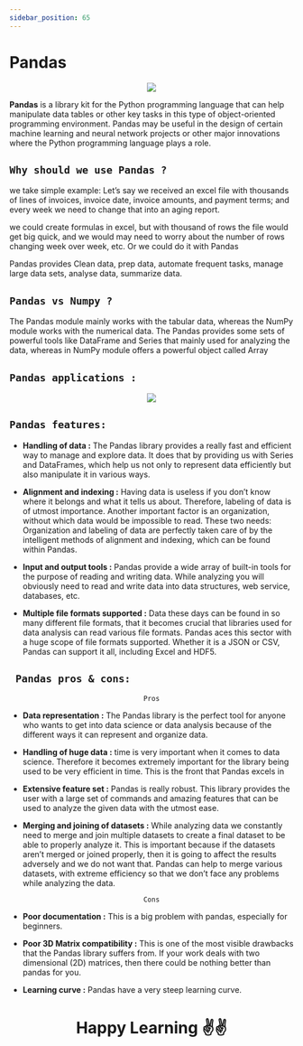 ```yaml
---
sidebar_position: 65
---
```


# Pandas

<div align = "center"> 

![](https://media.proprofs.com/images/QM/user_images/2503852/New%20Project%20(90)(183).jpg)

</div>

**Pandas** is a library kit for the Python programming language that can help manipulate data tables or other key tasks in this type of object-oriented programming environment. Pandas may be useful in the design of certain machine learning and neural network projects or other major innovations where the Python programming language plays a role.

## `Why should we use Pandas ?`

we take simple example: Let’s say we received an excel file with thousands of lines of invoices, invoice date, invoice amounts, and payment terms; and every week we need to change that into an aging report.

we could create formulas in excel, but with thousand of rows the file would get big quick, and we would may need to worry about the number of rows changing week over week, etc. Or we could do it with Pandas

Pandas provides Clean data, prep data, automate frequent tasks, manage large data sets, analyse data, summarize data.

## `Pandas vs Numpy ?`
The Pandas module mainly works with the tabular data, whereas the NumPy module works with the numerical data. The Pandas provides some sets of powerful tools like DataFrame and Series that mainly used for analyzing the data, whereas in NumPy module offers a powerful object called Array

## `Pandas applications :` 

<div align ="center">
  
![](https://data-flair.training/blogs/wp-content/uploads/sites/2/2019/04/Python-Pandas-Applications.jpg)
  
</div>

## `Pandas features:`

- **Handling of data :** The Pandas library provides a really fast and efficient way to manage and explore data. It does that by providing us with Series and DataFrames, which help us not only to represent data efficiently but also manipulate it in various ways. 

- **Alignment and indexing :** Having data is useless if you don’t know where it belongs and what it tells us about. Therefore, labeling of data is of utmost importance. Another important factor is an organization, without which data would be impossible to read. These two needs: Organization and labeling of data are perfectly taken care of by the intelligent methods of alignment and indexing, which can be found within Pandas.

- **Input and output tools :** Pandas provide a wide array of built-in tools for the purpose of reading and writing data. While analyzing you will obviously need to read and write data into data structures, web service, databases, etc.

- **Multiple file formats supported :**
Data these days can be found in so many different file formats, that it becomes crucial that libraries used for data analysis can read various file formats. Pandas aces this sector with a huge scope of file formats supported. Whether it is a JSON or CSV, Pandas can support it all, including Excel and HDF5.

## ` Pandas pros & cons:`

<div align ="center">

 `Pros`

</div>

- **Data representation :**  The Pandas library is the perfect tool for anyone who wants to get into data science or data analysis because of the different ways it can represent and organize data. 

- **Handling of huge data :**  time is very important when it comes to data science. Therefore it becomes extremely important for the library being used to be very efficient in time. This is the front that Pandas excels in

- **Extensive feature set :** Pandas is really robust. This library provides the user with a large set of commands and amazing features that can be used to analyze the given data with the utmost ease.

- **Merging and joining of datasets :** While analyzing data we constantly need to merge and join multiple datasets to create a final dataset to be able to properly analyze it. This is important because if the datasets aren’t merged or joined properly, then it is going to affect the results adversely and we do not want that. Pandas can help to merge various datasets, with extreme efficiency so that we don’t face any problems while analyzing the data.

<div align ="center">

 `Cons`
 
</div>

- **Poor documentation :** This is a big problem with pandas, especially for beginners.

- **Poor 3D Matrix compatibility :**
This is one of the most visible drawbacks that the Pandas library suffers from. If your work deals with two dimensional (2D) matrices, then there could be nothing better than pandas for you.

- **Learning curve :**
Pandas have a very steep learning curve. 


<div align ="center">

# Happy Learning ✌✌

 
</div>
